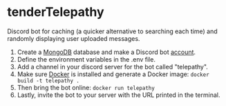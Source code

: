 # tenderTelepathy
Discord bot for caching (a quicker alternative to searching each time) and randomly displaying user uploaded messages. 

1. Create a [MongoDB](https://www.mongodb.com/basics/create-database) database and make a Discord bot [account](https://discordpy.readthedocs.io/en/stable/discord.html).
2. Define the environment variables in the .env file.
3. Add a channel in your discord server for the bot called "telepathy".
4. Make sure [Docker](https://docs.docker.com/engine/install/) is installed and generate a Docker image: ```docker build -t telepathy .```
5. Then bring the bot online: ```docker run telepathy```
6. Lastly, invite the bot to your server with the URL printed in the terminal.
